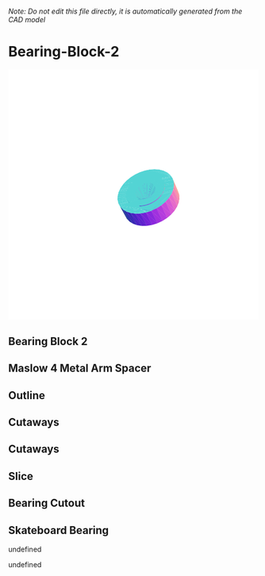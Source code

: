 ###### Note: Do not edit this file directly, it is automatically generated from the CAD model

# Bearing-Block-2

![](/project.svg)

## Bearing Block 2


## Maslow 4 Metal Arm Spacer


## Outline


## Cutaways


## Cutaways


## Slice


## Bearing Cutout


## Skateboard Bearing


undefined


undefined


